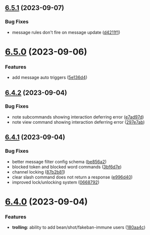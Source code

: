 ## [6.5.1](https://github.com/onesoft-sudo/sudobot/compare/v6.5.0...v6.5.1) (2023-09-07)


### Bug Fixes

* message rules don't fire on message update ([d4211f1](https://github.com/onesoft-sudo/sudobot/commit/d4211f1512fc1b1f596db0e08360eb50c61d5117))



# [6.5.0](https://github.com/onesoft-sudo/sudobot/compare/v6.4.2...v6.5.0) (2023-09-06)


### Features

* add message auto triggers ([5e136d4](https://github.com/onesoft-sudo/sudobot/commit/5e136d49f1b430b11636ab9e1c12941f9c1adc92))



## [6.4.2](https://github.com/onesoft-sudo/sudobot/compare/v6.4.1...v6.4.2) (2023-09-04)


### Bug Fixes

* note subcommands showing interaction deferring error ([e7ad97d](https://github.com/onesoft-sudo/sudobot/commit/e7ad97d525311c7daf6c8de258f4fc1ef189363a))
* note view command showing interaction deferring error ([297e7ab](https://github.com/onesoft-sudo/sudobot/commit/297e7abda552f0dd66b7c50012bee06766bce1c5))



## [6.4.1](https://github.com/onesoft-sudo/sudobot/compare/v6.4.0...v6.4.1) (2023-09-04)


### Bug Fixes

* better message filter config schema ([be856a2](https://github.com/onesoft-sudo/sudobot/commit/be856a2287d975e7748b55303a9b0b592c7742d1))
* blocked token and blocked word commands ([3bf6d7e](https://github.com/onesoft-sudo/sudobot/commit/3bf6d7e02b09e025dd756cb550b2846fe1ed4483))
* channel locking ([87b2b81](https://github.com/onesoft-sudo/sudobot/commit/87b2b8160872530328bbb6c76adb1e3a11ab367b))
* clear slash command does not return a response ([e996d40](https://github.com/onesoft-sudo/sudobot/commit/e996d40eae9ecd54b46cbd555b5ad1cbf1c52abc))
* improved lock/unlocking system ([0668792](https://github.com/onesoft-sudo/sudobot/commit/0668792c9e147e7fcd08ce7c3533b66b04ba03ce))



# [6.4.0](https://github.com/onesoft-sudo/sudobot/compare/v6.3.0...v6.4.0) (2023-09-04)


### Features

* **trolling:** ability to add bean/shot/fakeban-immune users ([180aa4c](https://github.com/onesoft-sudo/sudobot/commit/180aa4cb628f3b9e44f4e2ab94e5c57849bbd27c))



